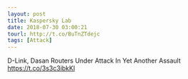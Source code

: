 ```yaml
---
layout: post
title: Kaspersky Lab
date: 2018-07-30 03:00:21
tourl: http://t.co/BuTnZTdejc
tags: [Attack]
---
```

D-Link, Dasan Routers Under Attack In Yet Another Assault https://t.co/3s3c3ibkKl